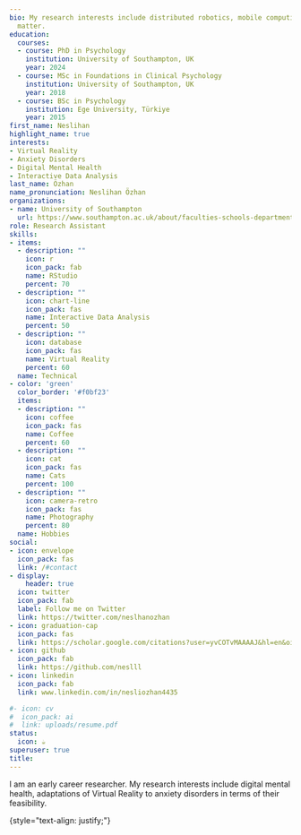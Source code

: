 ```yaml
---
bio: My research interests include distributed robotics, mobile computing and programmable
  matter.
education:
  courses:
  - course: PhD in Psychology
    institution: University of Southampton, UK
    year: 2024
  - course: MSc in Foundations in Clinical Psychology
    institution: University of Southampton, UK
    year: 2018
  - course: BSc in Psychology
    institution: Ege University, Türkiye
    year: 2015
first_name: Neslihan
highlight_name: true
interests:
- Virtual Reality
- Anxiety Disorders
- Digital Mental Health
- Interactive Data Analysis
last_name: Özhan
name_pronunciation: Neslihan Özhan
organizations:
- name: University of Southampton
  url: https://www.southampton.ac.uk/about/faculties-schools-departments/school-of-psychology
role: Research Assistant
skills:
- items:
  - description: ""
    icon: r
    icon_pack: fab
    name: RStudio
    percent: 70
  - description: ""
    icon: chart-line
    icon_pack: fas
    name: Interactive Data Analysis
    percent: 50
  - description: ""
    icon: database
    icon_pack: fas
    name: Virtual Reality
    percent: 60
  name: Technical
- color: 'green'
  color_border: '#f0bf23'
  items:
  - description: ""
    icon: coffee
    icon_pack: fas
    name: Coffee
    percent: 60
  - description: ""
    icon: cat
    icon_pack: fas
    name: Cats
    percent: 100
  - description: ""
    icon: camera-retro
    icon_pack: fas
    name: Photography
    percent: 80
  name: Hobbies
social:
- icon: envelope
  icon_pack: fas
  link: /#contact
- display:
    header: true
  icon: twitter
  icon_pack: fab
  label: Follow me on Twitter
  link: https://twitter.com/neslhanozhan
- icon: graduation-cap
  icon_pack: fas
  link: https://scholar.google.com/citations?user=yvCOTvMAAAAJ&hl=en&oi=ao
- icon: github
  icon_pack: fab
  link: https://github.com/neslll
- icon: linkedin
  icon_pack: fab
  link: www.linkedin.com/in/nesliozhan4435

#- icon: cv
#  icon_pack: ai
#  link: uploads/resume.pdf
status:
  icon: ☕️
superuser: true
title: 
---
```


I am an early career researcher. My research interests include digital mental health, adaptations of Virtual Reality to anxiety disorders in terms of their feasibility.

{style="text-align: justify;"}
